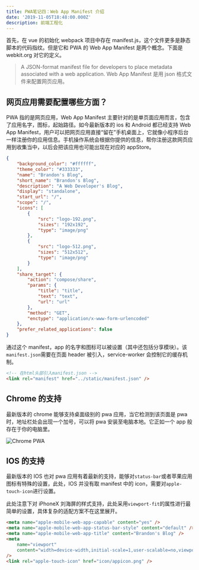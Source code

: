 ```yaml
---
title: PWA笔记四：Web App Manifest 介绍
date: '2019-11-05T18:48:00.000Z'
description: 前端工程化
---
```


首先，在 vue 的初始化 webpack 项目中存在 manifest.js，这个文件更多是静态脚本的代码指纹。但是它和 PWA 的 Web App Manifest 是两个概念。下面是 webkit.org 对它的定义。

> A JSON-format manifest file for developers to place metadata associated with a web application.
> Web App Manifest 是用 json 格式文件来配置网页应用。

## 网页应用需要配置哪些方面？

PWA 指的是网页应用，Web App Manifest 主要针对的是单页面应用而言，包含了应用名字，图标，起始路径。如今最新版本的 ios 和 Android 都已经支持 Web App Manifest，用户可以把网页应用直接“留在”手机桌面上，它就像小程序后台一样注册你的应用信息。手机操作系统会根据你提供的信息，帮你注册这款网页应用到收集当中，以后会把该应用也可能出现在对应的 appStore。

```json
{
	"background_color": "#ffffff",
	"theme_color": "#333333",
	"name": "Brandon's Blog",
	"short_name": "Brandon's Blog",
	"description": "A Web Developer's Blog",
	"display": "standalone",
	"start_url": "/",
	"scope": "/",
	"icons": [
		{
			"src": "logo-192.png",
			"sizes": "192x192",
			"type": "image/png"
		},
		{
			"src": "logo-512.png",
			"sizes": "512x512",
			"type": "image/png"
		}
	],
	"share_target": {
		"action": "compose/share",
		"params": {
			"title": "title",
			"text": "text",
			"url": "url"
		},
		"method": "GET",
		"enctype": "application/x-www-form-urlencoded"
	},
	"prefer_related_applications": false
}
```

通过这个 manifest，app 的名字和图标可以被设置（其中还包括分享模块）。该`manifest.json`需要在页面 header 被引入，service-worker 会控制它的缓存机制。

```html
<!-- 在html头部引入manifest.json -->
<link rel="manifest" href="../static/manifest.json" />
```

## Chrome 的支持

最新版本的 chrome 能够支持桌面级别的 pwa 应用，当它检测到该页面是 pwa 时，地址栏处会出现一个加号，可以将 pwa 安装至电脑本地。它正如一个 app 般存在于你的电脑里。

![Chrome PWA](https://brandonxiang.top/img/chrome_pwa.png)

## IOS 的支持

最新版本的 IOS 也对 pwa 应用有着最新的支持，能够对`status-bar`或者苹果应用图标有特殊的设置，此处，IOS 并没有取 manifest 中的 icon，需要对`apple-touch-icon`进行设置。

此处注意下对 iPhoneX 刘海屏的样式支持，此处采用`viewport-fit`的属性进行最简单的设置，具体复杂的适配方案不在这里展开。

```html
<meta name="apple-mobile-web-app-capable" content="yes" />
<meta name="apple-mobile-web-app-status-bar-style" content="default" />
<meta name="apple-mobile-web-app-title" content="Brandon's Blog" />
<meta
	name="viewport"
	content="width=device-width,initial-scale=1,user-scalable=no,viewport-fit=contain"
/>
<link rel="apple-touch-icon" href="icon/appicon.png" />
```
